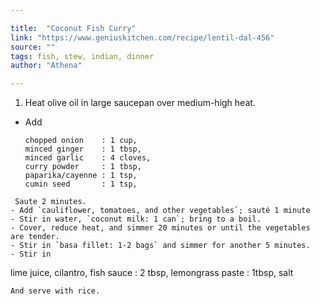 ```yaml
---

title:  "Coconut Fish Curry"
link: "https://www.geniuskitchen.com/recipe/lentil-dal-456"
source: ""
tags: fish, stew, indian, dinner
author: "Athena"

---
```


1. Heat olive oil in large saucepan over medium-high heat.
-  Add 
   ```
   chopped onion    : 1 cup,
   minced ginger    : 1 tbsp,
   minced garlic    : 4 cloves,
   curry powder     : 1 tbsp,
   paparika/cayenne : 1 tsp,
   cumin seed       : 1 tsp,
  ```
   Saute 2 minutes.
- Add `cauliflower, tomatoes, and other vegetables`; sauté 1 minute
- Stir in water, `coconut milk: 1 can`; bring to a boil.
- Cover, reduce heat, and simmer 20 minutes or until the vegetables are tender.
- Stir in `basa fillet: 1-2 bags` and simmer for another 5 minutes.
- Stir in 
  ```
  lime juice, 
  cilantro, 
  fish sauce : 2 tbsp, 
  lemongrass paste : 1tbsp, 
  salt
  ```
  And serve with rice.

